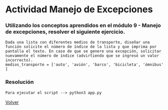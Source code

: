 # Actividad Manejo de Excepciones

### Utilizando los conceptos aprendidos en el módulo 9 - Manejo de excepciones, resolver el siguiente ejercicio.

    Dada una lista con diferentes medios de transporte, diseñar una
    función solicite el número de índice de la lista y que imprima por
    pantalla el texto. En caso de que se genere una excepción, solicitar
    nuevamente el número de índice (advirtiendo que se ingresó un valor
    incorrecto).
    medios_transporte = ['auto', 'avión', 'barco', 'bicicleta', 'ómnibus' ]

### Resolución

`Para ejecutar el script --> python3 app.py`

[Volver](../README.md)
